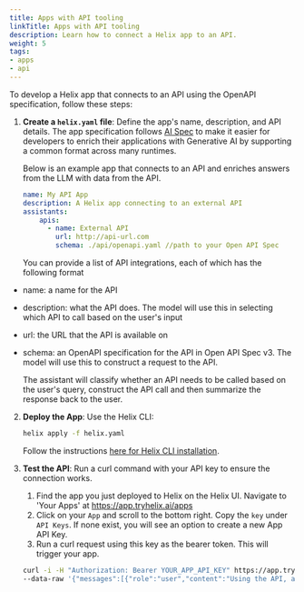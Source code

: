 ```yaml
---
title: Apps with API tooling
linkTitle: Apps with API tooling
description: Learn how to connect a Helix app to an API.
weight: 5
tags:
- apps
- api
---
```


To develop a Helix app that connects to an API using the OpenAPI specification, follow these steps:

1. **Create a `helix.yaml` file**:
   Define the app's name, description, and API details. The app specification follows [AI Spec](https://aispec.org/) to make it easier for developers to enrich their applications with Generative AI by supporting a common format across many runtimes.

   Below is an example app that connects to an API and enriches answers from the LLM with data from the API.

   ```yaml
   name: My API App
   description: A Helix app connecting to an external API
   assistants:
       apis:
         - name: External API
           url: http://api-url.com
           schema: ./api/openapi.yaml //path to your Open API Spec
   ```

   You can provide a list of API integrations, each of which has the following format
- name: a name for the API
- description: what the API does. The model will use this in selecting which API to call based on the user's input
- url: the URL that the API is available on
- schema: an OpenAPI specification for the API in Open API Spec v3. The model will use this to construct a request to the API.

   The assistant will classify whether an API needs to be called based on the user's query, construct the API call and then summarize the response back to the user.

2. **Deploy the App**:
   Use the Helix CLI:
   ```bash
   helix apply -f helix.yaml
   ```
   Follow the instructions [here for Helix CLI installation](/helix/using-helix/client/_index.md).

4. **Test the API**:
   Run a curl command with your API key to ensure the connection works.

   1. Find the app you just deployed to Helix on the Helix UI. Navigate to 'Your Apps' at https://app.tryhelix.ai/apps
   2. Click on your `App` and scroll to the bottom right. Copy the `key` under `API Keys`. If none exist, you will see an option to create a new App API Key.
   3. Run a curl request using this key as the bearer token. This will trigger your app.

   ```bash
   curl -i -H "Authorization: Bearer YOUR_APP_API_KEY" https://app.tryhelix.ai/v1/chat/completions \
   --data-raw '{"messages":[{"role":"user","content":"Using the API, answer my query about XYZ"}], "model":"llama3:instruct", "stream":false}'
   ```
